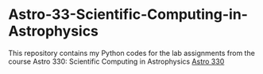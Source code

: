 # Astro-33-Scientific-Computing-in-Astrophysics

This repository contains my Python codes for the lab assignments from the course Astro 330: Scientific Computing
in Astrophysics [Astro 330](https://astro-330.github.io/intro.html)

